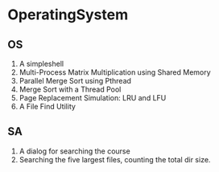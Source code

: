 # OperatingSystem

## OS
1. A simpleshell
2. Multi-Process Matrix Multiplication using Shared Memory
3. Parallel Merge Sort using Pthread
4. Merge Sort with a Thread Pool
5. Page Replacement Simulation: LRU and LFU
6. A File Find Utility

## SA
1. A dialog for searching the course
2. Searching the five largest files, counting the total dir size. 
